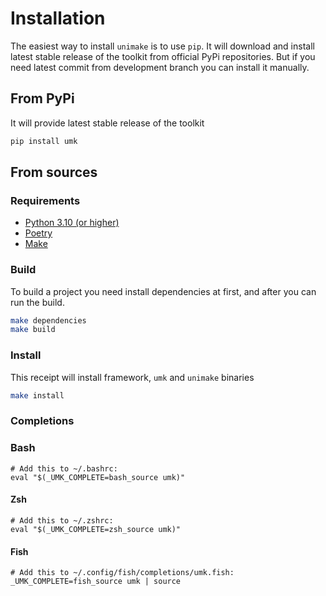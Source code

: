 # Installation
The easiest way to install `unimake` is to use `pip`. It will download and install latest stable 
release of the toolkit from official PyPi repositories. 
But if you need latest commit from development branch you can install it manually.
## From PyPi
It will provide latest stable release of the toolkit
```sh
pip install umk
```
## From sources
### Requirements
- [Python 3.10 (or higher)](https://www.python.org/)
- [Poetry](https://python-poetry.org/docs/#installation)
- [Make](https://www.gnu.org/software/make/manual/make.html)
### Build
To build a project you need install dependencies at first, and after you can run the build. 
```sh
make dependencies
make build
```
### Install
This receipt will install framework, `umk` and `unimake` binaries 
```sh
make install
```
### Completions
### Bash
```
# Add this to ~/.bashrc:
eval "$(_UMK_COMPLETE=bash_source umk)"
```
#### Zsh
```
# Add this to ~/.zshrc:
eval "$(_UMK_COMPLETE=zsh_source umk)"
```
#### Fish
```
# Add this to ~/.config/fish/completions/umk.fish:
_UMK_COMPLETE=fish_source umk | source
```